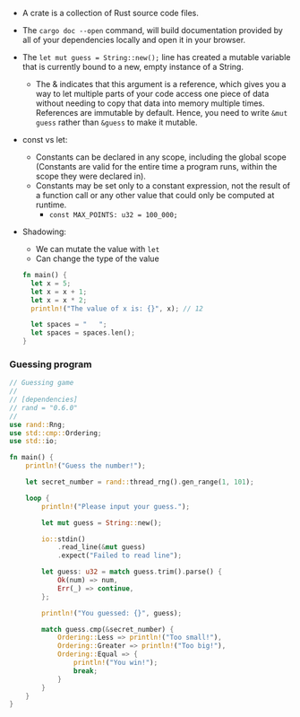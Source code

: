 

* A crate is a collection of Rust source code files.

* The `cargo doc --open` command, will build documentation provided by all of your dependencies locally and open it in your browser.

* The `let mut guess = String::new();` line has created a mutable variable that is currently bound to a new, empty instance of a String.
  * The & indicates that this argument is a reference, which gives you a way to let multiple parts of your code access one piece of data without needing to copy that data into memory multiple times. References are immutable by default. Hence, you need to write `&mut guess` rather than `&guess` to make it mutable.

* const vs let:
  * Constants can be declared in any scope, including the global scope (Constants are valid for the entire time a program runs, within the scope they were declared in).
  * Constants may be set only to a constant expression, not the result of a function call or any other value that could only be computed at runtime.
    * `const MAX_POINTS: u32 = 100_000;`

* Shadowing:
  * We can mutate the value with `let`
  * Can change the type of the value
  
  ```rust
  fn main() {
    let x = 5;
    let x = x + 1;
    let x = x * 2;
    println!("The value of x is: {}", x); // 12

    let spaces = "   ";
    let spaces = spaces.len();
  }
  ```


### Guessing program

```rust
// Guessing game
//
// [dependencies]
// rand = "0.6.0"
//
use rand::Rng;
use std::cmp::Ordering;
use std::io;

fn main() {
    println!("Guess the number!");

    let secret_number = rand::thread_rng().gen_range(1, 101);

    loop {
        println!("Please input your guess.");

        let mut guess = String::new();

        io::stdin()
            .read_line(&mut guess)
            .expect("Failed to read line");

        let guess: u32 = match guess.trim().parse() {
            Ok(num) => num,
            Err(_) => continue,
        };

        println!("You guessed: {}", guess);

        match guess.cmp(&secret_number) {
            Ordering::Less => println!("Too small!"),
            Ordering::Greater => println!("Too big!"),
            Ordering::Equal => {
                println!("You win!");
                break;
            }
        }
    }
}
```
